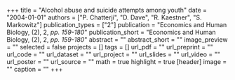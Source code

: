 +++
title = "Alcohol abuse and suicide attempts among youth"
date = "2004-01-01"
authors = ["P. Chatterji", "D. Dave", "R. Kaestner", "S. Markowitz"]
publication_types = ["2"]
publication = "Economics and Human Biology, (2), 2, _pp. 159-180_"
publication_short = "Economics and Human Biology, (2), 2, _pp. 159-180_"
abstract = ""
abstract_short = ""
image_preview = ""
selected = false
projects = []
tags = []
url_pdf = ""
url_preprint = ""
url_code = ""
url_dataset = ""
url_project = ""
url_slides = ""
url_video = ""
url_poster = ""
url_source = ""
math = true
highlight = true
[header]
image = ""
caption = ""
+++
